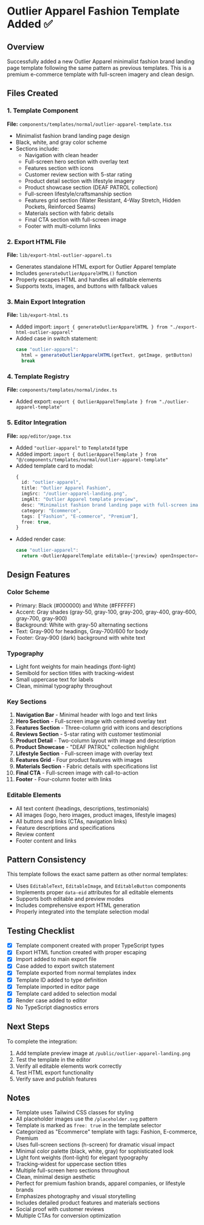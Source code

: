 # Outlier Apparel Fashion Template Added ✅

## Overview
Successfully added a new Outlier Apparel minimalist fashion brand landing page template following the same pattern as previous templates. This is a premium e-commerce template with full-screen imagery and clean design.

## Files Created

### 1. Template Component
**File:** `components/templates/normal/outlier-apparel-template.tsx`
- Minimalist fashion brand landing page design
- Black, white, and gray color scheme
- Sections include:
  - Navigation with clean header
  - Full-screen hero section with overlay text
  - Features section with icons
  - Customer review section with 5-star rating
  - Product detail section with lifestyle imagery
  - Product showcase section (DEAF PATROL collection)
  - Full-screen lifestyle/craftsmanship section
  - Features grid section (Water Resistant, 4-Way Stretch, Hidden Pockets, Reinforced Seams)
  - Materials section with fabric details
  - Final CTA section with full-screen image
  - Footer with multi-column links

### 2. Export HTML File
**File:** `lib/export-html-outlier-apparel.ts`
- Generates standalone HTML export for Outlier Apparel template
- Includes `generateOutlierApparelHTML()` function
- Properly escapes HTML and handles all editable elements
- Supports texts, images, and buttons with fallback values

### 3. Main Export Integration
**File:** `lib/export-html.ts`
- Added import: `import { generateOutlierApparelHTML } from "./export-html-outlier-apparel"`
- Added case in switch statement:
  ```typescript
  case "outlier-apparel":
    html = generateOutlierApparelHTML(getText, getImage, getButton)
    break
  ```

### 4. Template Registry
**File:** `components/templates/normal/index.ts`
- Added export: `export { OutlierApparelTemplate } from "./outlier-apparel-template"`

### 5. Editor Integration
**File:** `app/editor/page.tsx`
- Added `"outlier-apparel"` to `TemplateId` type
- Added import: `import { OutlierApparelTemplate } from "@/components/templates/normal/outlier-apparel-template"`
- Added template card to modal:
  ```typescript
  {
    id: "outlier-apparel",
    title: "Outlier Apparel Fashion",
    imgSrc: "/outlier-apparel-landing.png",
    imgAlt: "Outlier Apparel template preview",
    desc: "Minimalist fashion brand landing page with full-screen imagery, product details, and premium apparel showcase",
    category: "Ecommerce",
    tags: ["Fashion", "E-commerce", "Premium"],
    free: true,
  }
  ```
- Added render case:
  ```typescript
  case "outlier-apparel":
    return <OutlierApparelTemplate editable={!preview} openInspector={openInspector} />
  ```

## Design Features

### Color Scheme
- Primary: Black (#000000) and White (#FFFFFF)
- Accent: Gray shades (gray-50, gray-100, gray-200, gray-400, gray-600, gray-700, gray-900)
- Background: White with gray-50 alternating sections
- Text: Gray-900 for headings, Gray-700/600 for body
- Footer: Gray-900 (dark) background with white text

### Typography
- Light font weights for main headings (font-light)
- Semibold for section titles with tracking-widest
- Small uppercase text for labels
- Clean, minimal typography throughout

### Key Sections
1. **Navigation Bar** - Minimal header with logo and text links
2. **Hero Section** - Full-screen image with centered overlay text
3. **Features Section** - Three-column grid with icons and descriptions
4. **Reviews Section** - 5-star rating with customer testimonial
5. **Product Detail** - Two-column layout with image and description
6. **Product Showcase** - "DEAF PATROL" collection highlight
7. **Lifestyle Section** - Full-screen image with overlay text
8. **Features Grid** - Four product features with images
9. **Materials Section** - Fabric details with specifications list
10. **Final CTA** - Full-screen image with call-to-action
11. **Footer** - Four-column footer with links

### Editable Elements
- All text content (headings, descriptions, testimonials)
- All images (logo, hero images, product images, lifestyle images)
- All buttons and links (CTAs, navigation links)
- Feature descriptions and specifications
- Review content
- Footer content and links

## Pattern Consistency
This template follows the exact same pattern as other normal templates:
- Uses `EditableText`, `EditableImage`, and `EditableButton` components
- Implements proper `data-eid` attributes for all editable elements
- Supports both editable and preview modes
- Includes comprehensive export HTML generation
- Properly integrated into the template selection modal

## Testing Checklist
- [x] Template component created with proper TypeScript types
- [x] Export HTML function created with proper escaping
- [x] Import added to main export file
- [x] Case added to export switch statement
- [x] Template exported from normal templates index
- [x] Template ID added to type definition
- [x] Template imported in editor page
- [x] Template card added to selection modal
- [x] Render case added to editor
- [x] No TypeScript diagnostics errors

## Next Steps
To complete the integration:
1. Add template preview image at `/public/outlier-apparel-landing.png`
2. Test the template in the editor
3. Verify all editable elements work correctly
4. Test HTML export functionality
5. Verify save and publish features

## Notes
- Template uses Tailwind CSS classes for styling
- All placeholder images use the `/placeholder.svg` pattern
- Template is marked as `free: true` in the template selector
- Categorized as "Ecommerce" template with tags: Fashion, E-commerce, Premium
- Uses full-screen sections (h-screen) for dramatic visual impact
- Minimal color palette (black, white, gray) for sophisticated look
- Light font weights (font-light) for elegant typography
- Tracking-widest for uppercase section titles
- Multiple full-screen hero sections throughout
- Clean, minimal design aesthetic
- Perfect for premium fashion brands, apparel companies, or lifestyle brands
- Emphasizes photography and visual storytelling
- Includes detailed product features and materials sections
- Social proof with customer reviews
- Multiple CTAs for conversion optimization
